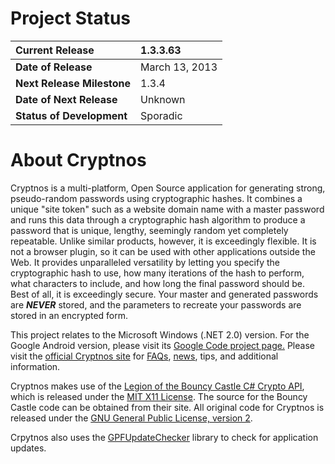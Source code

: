 # Project Status #

| **Current Release** | 1.3.3.63 |
|:--------------------|:---------|
| **Date of Release** | March 13, 2013 |
| **Next Release Milestone** | 1.3.4    |
| **Date of Next Release** | Unknown |
| **Status of Development** | Sporadic |

# About Cryptnos #

Cryptnos is a multi-platform, Open Source application for generating strong, pseudo-random passwords using cryptographic hashes. It combines a unique "site token" such as a website domain name with a master password and runs this data through a cryptographic hash algorithm to produce a password that is unique, lengthy, seemingly random yet completely repeatable. Unlike similar products, however, it is exceedingly flexible. It is not a browser plugin, so it can be used with other applications outside the Web. It provides unparalleled versatility by letting you specify the cryptographic hash to use, how many iterations of the hash to perform, what characters to include, and how long the final password should be. Best of all, it is exceedingly secure. Your master and generated passwords are _**NEVER**_ stored, and the parameters to recreate your passwords are stored in an encrypted form.

This project relates to the Microsoft Windows (.NET 2.0) version. For the Google Android version, please visit its [Google Code project page.](http://code.google.com/p/cryptnos-for-android/) Please visit the [official Cryptnos site](http://www.cryptnos.com/) for [FAQs](http://www.cryptnos.com/faq/), [news](http://www.cryptnos.com/news/windows/), tips, and additional information.

Cryptnos makes use of the [Legion of the Bouncy Castle C# Crypto API](http://www.bouncycastle.org/csharp/), which is released under the [MIT X11 License](http://opensource.org/licenses/mit-license.php). The source for the Bouncy Castle code can be obtained from their site. All original code for Cryptnos is released under the [GNU General Public License, version 2](http://www.gnu.org/licenses/old-licenses/gpl-2.0.html).

Crpytnos also uses the [GPFUpdateChecker](https://github.com/gpfjeff/gpfupdatechecker) library to check for application updates.
